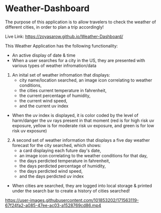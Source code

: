# Weather-Dashboard

The purpose of this application is to allow travelers to check the weather of different cities, in order to plan a trip accordingly!

Live Link: https://zoyasarow.github.io/Weather-Dashboard/

This Weather Application has the following functionality:
  * An active display of date & time 
  * When a user searches for a city in the US, they are presented with various types of weather infromation/data
  1) An inital set of weather infromation that displays: 
       * city name/location searched, an image icon correlating to weather conditions, 
       * the cities current temperature in fahrenheit, 
       * the current percentage of humidity, 
       * the current wind speed, 
       * and the current uv index
     
  * When the uv index is displayed, it is color coded by the level of harm/danger the uv rays present in that moment (red is for high risk uv exposure, yellow is for moderate risk uv exposure, and green is for low risk uv exposure)
  2) A second set of weather information that displays a five day weather forecast for the city searched, which shows:
      * a card displaying each future day's date, 
      * an image icon correlating to the weather conditions for that day, 
      * the days perdicted temperature in fahrenheit, 
      * the days perdicted percentage of humidity, 
      * the days perdicted wind speed, 
      * and the days perdicted uv index
     
  * When cities are searched, they are logged into local storage & printed under the search bar to create a history of cities searched!



https://user-images.githubusercontent.com/101853202/171563119-67f24fa2-a085-47ee-ac03-a1528769cd86.mp4

